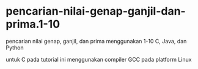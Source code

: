 # pencarian-nilai-genap-ganjil-dan-prima.1-10
pencarian nilai genap, ganjil, dan prima menggunakan 1-10  C, Java, dan Python

untuk C pada tutorial ini menggunakan compiler GCC pada platform Linux

